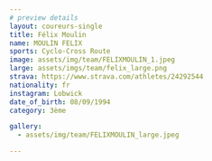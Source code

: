 ```yaml
---
# preview details
layout: coureurs-single
title: Félix Moulin
name: MOULIN FELIX
sports: Cyclo-Cross Route
image: assets/img/team/FELIXMOULIN_1.jpeg
large: assets/imgs/team/felix_large.png
strava: https://www.strava.com/athletes/24292544
nationality: fr
instagram: Lobwick
date_of_birth: 08/09/1994
category: 3ème

gallery:
  - assets/img/team/FELIXMOULIN_large.jpeg

---
```

